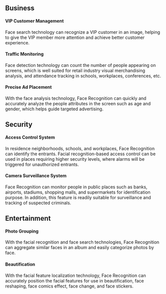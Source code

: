 ## Business
#### VIP Customer Management
Face search technology can recognize a VIP customer in an image, helping to give the VIP member more attention and achieve better customer experience.

#### Traffic Monitoring
Face detection technology can count the number of people appearing on screens, which is well suited for retail industry visual merchandising analysis, and attendance tracking in schools, workplaces, conferences, etc.

#### Precise Ad Placement
With the face analysis technology, Face Recognition can quickly and accurately analyze the people attributes in the screen such as age and gender, which helps guide targeted advertising.

## Security
#### Access Control System
In residence neighborhoods, schools, and workplaces, Face Recognition can identify the entrants. Facial recognition-based access control can be used in places requiring higher security levels, where alarms will be triggered for unauthorized entrants.

#### Camera Surveillance System
Face Recognition can monitor people in public places such as banks, airports, stadiums, shopping malls, and supermarkets for identification purpose. In addition, this feature is readily suitable for surveillance and tracking of suspected criminals.

## Entertainment
#### Photo Grouping
With the facial recognition and face search technologies, Face Recognition can aggregate similar faces in an album and easily categorize photos by face.

#### Beautification
With the facial feature localization technology, Face Recognition can accurately position the facial features for use in beautification, face reshaping, face comics effect, face change, and face stickers.

